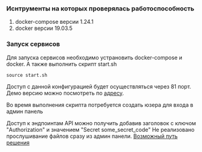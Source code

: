 ### Иснтрументы на которых проверялась работоспособность
1) docker-compose версии 1.24.1
2) docker версии 19.03.5
### Запуск сервисов
Для запуска сервисов необходимо устрановить docker-compose и docker.
А также выполнить скрипт start.sh
```
source start.sh
```
Доступ с данной конфигурацией будет осуществляться через 81 порт.
Демо версию можно посмотреть по [адресу](http://40.121.50.226:81/admin/words/).

Во время выполнения скрипта потребуется создать юзера для входа в админ панель

Доступ к эндпоинтам API можно получить добавив заголовок с ключом "Authorization" и значением "Secret some_secret_code"
Не реализовано прослушивание файлов сразу из админ панели. [Возможный путь решения](https://django-audiofield.readthedocs.io/en/latest/introduction.html)